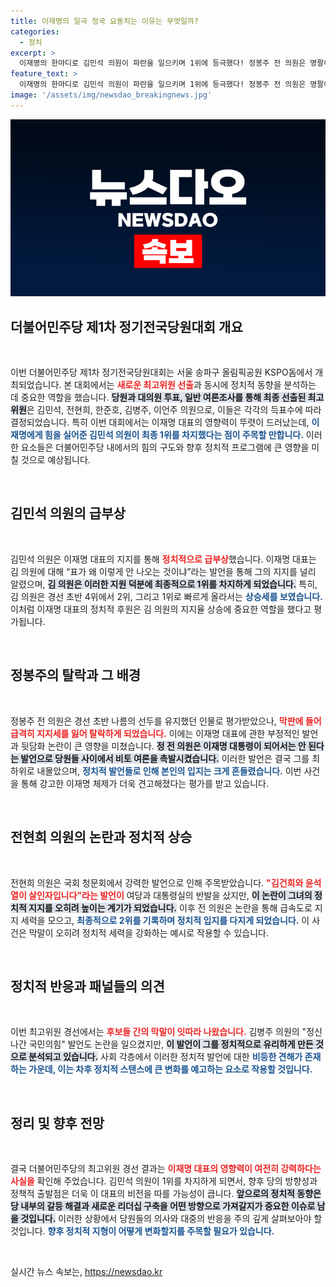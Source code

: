 ```yaml
---
title: 이재명의 일극 정국 요동치는 이유는 무엇일까?
categories:
  - 정치
excerpt: >
  이재명의 한마디로 김민석 의원이 파란을 일으키며 1위에 등극했다! 정봉주 전 의원은 명팔이 발언으로 탈락의 쓴잔을 마셨다. 민주당 경선에서 드러난 파워 게임의 전말을 확인해보세요!
feature_text: >
  이재명의 한마디로 김민석 의원이 파란을 일으키며 1위에 등극했다! 정봉주 전 의원은 명팔이 발언으로 탈락의 쓴잔을 마셨다. 민주당 경선에서 드러난 파워 게임의 전말을 확인해보세요!
image: '/assets/img/newsdao_breakingnews.jpg'
---
```


<p><img src="/assets/img/newsdao_breakingnews.jpg" alt="koreaapp 속보" /></p>

<h2 data-ke-size="size26">더불어민주당 제1차 정기전국당원대회 개요</h2>

<p data-ke-size="size16">&nbsp;</p>

<p>이번 더불어민주당 제1차 정기전국당원대회는 서울 송파구 올림픽공원 KSPO돔에서 개최되었습니다. 본 대회에서는 <b><span style="color: #ee2323;">새로운 최고위원 선출</span></b>과 동시에 정치적 동향을 분석하는 데 중요한 역할을 했습니다. <b><span style="background-color: #21538527;">당원과 대의원 투표, 일반 여론조사를 통해 최종 선출된 최고위원</span></b>은 김민석, 전현희, 한준호, 김병주, 이언주 의원으로, 이들은 각각의 득표수에 따라 결정되었습니다. 특히 이번 대회에서는 이재명 대표의 영향력이 뚜렷이 드러났는데, <b><span style="color: #1a5490;">이재명에게 힘을 실어준 김민석 의원이 최종 1위를 차지했다는 점이 주목할 만합니다.</span></b> 이러한 요소들은 더불어민주당 내에서의 힘의 구도와 향후 정치적 프로그램에 큰 영향을 미칠 것으로 예상됩니다.</p>

<p data-ke-size="size16">&nbsp;</p>

<h2 data-ke-size="size26">김민석 의원의 급부상</h2>

<p data-ke-size="size16">&nbsp;</p>

<p>김민석 의원은 이재명 대표의 지지를 통해 <b><span style="color: #ee2323;">정치적으로 급부상</span></b>했습니다. 이재명 대표는 김 의원에 대해 “표가 왜 이렇게 안 나오는 것이냐”라는 발언을 통해 그의 지지를 널리 알렸으며, <b><span style="background-color: #21538527;">김 의원은 이러한 지원 덕분에 최종적으로 1위를 차지하게 되었습니다.</span></b> 특히, 김 의원은 경선 초반 4위에서 2위, 그리고 1위로 빠르게 올라서는 <b><span style="color: #1a5490;">상승세를 보였습니다.</span></b> 이처럼 이재명 대표의 정치적 후원은 김 의원의 지지율 상승에 중요한 역할을 했다고 평가됩니다.</p>

<p data-ke-size="size16">&nbsp;</p>

<h2 data-ke-size="size26">정봉주의 탈락과 그 배경</h2>

<p data-ke-size="size16">&nbsp;</p>

<p>정봉주 전 의원은 경선 초반 나름의 선두를 유지했던 인물로 평가받았으나, <b><span style="color: #ee2323;">막판에 들어 급격히 지지세를 잃어 탈락하게 되었습니다.</span></b> 이에는 이재명 대표에 관한 부정적인 발언과 뒷담화 논란이 큰 영향을 미쳤습니다. <b><span style="background-color: #21538527;">정 전 의원은 이재명 대통령이 되어서는 안 된다는 발언으로 당원들 사이에서 비토 여론을 촉발시켰습니다.</span></b> 이러한 발언은 결국 그를 최하위로 내몰았으며, <b><span style="color: #1a5490;">정치적 발언들로 인해 본인의 입지는 크게 흔들렸습니다.</span></b> 이번 사건을 통해 강고한 이재명 체제가 더욱 견고해졌다는 평가를 받고 있습니다.</p>

<p data-ke-size="size16">&nbsp;</p>

<h2 data-ke-size="size26">전현희 의원의 논란과 정치적 상승</h2>

<p data-ke-size="size16">&nbsp;</p>

<p>전현희 의원은 국회 청문회에서 강력한 발언으로 인해 주목받았습니다. <b><span style="color: #ee2323;">"김건희와 윤석열이 살인자입니다"라는 발언이</span></b> 여당과 대통령실의 반발을 샀지만, <b><span style="background-color: #21538527;">이 논란이 그녀의 정치적 지지를 오히려 높이는 계기가 되었습니다.</span></b> 이후 전 의원은 논란을 통해 급속도로 지지 세력을 모으고, <b><span style="color: #1a5490;">최종적으로 2위를 기록하며 정치적 입지를 다지게 되었습니다.</span></b> 이 사건은 막말이 오히려 정치적 세력을 강화하는 예시로 작용할 수 있습니다.</p>

<p data-ke-size="size16">&nbsp;</p>

<h2 data-ke-size="size26">정치적 반응과 패널들의 의견</h2>

<p data-ke-size="size16">&nbsp;</p>

<p>이번 최고위원 경선에서는 <b><span style="color: #ee2323;">후보들 간의 막말이 잇따라 나왔습니다.</span></b> 김병주 의원의 "정신 나간 국민의힘" 발언도 논란을 일으켰지만, <b><span style="background-color: #21538527;">이 발언이 그를 정치적으로 유리하게 만든 것으로 분석되고 있습니다.</span></b> 사회 각층에서 이러한 정치적 발언에 대한 <b><span style="color: #1a5490;">비등한 견해가 존재하는 가운데, 이는 차후 정치적 스탠스에 큰 변화를 예고하는 요소로 작용할 것입니다.</span></b></p>

<p data-ke-size="size16">&nbsp;</p>

<h2 data-ke-size="size26">정리 및 향후 전망</h2>

<p data-ke-size="size16">&nbsp;</p>

<p>결국 더불어민주당의 최고위원 경선 결과는 <b><span style="color: #ee2323;">이재명 대표의 영향력이 여전히 강력하다는 사실을</span></b> 확인해 주었습니다. 김민석 의원이 1위를 차지하게 되면서, 향후 당의 방향성과 정책적 출발점은 더욱 이 대표의 비전을 따를 가능성이 큽니다. <b><span style="background-color: #21538527;">앞으로의 정치적 동향은 당 내부의 갈등 해결과 새로운 리더십 구축을 어떤 방향으로 가져갈지가 중요한 이슈로 남을 것입니다.</span></b> 이러한 상황에서 당원들의 의사와 대중의 반응을 주의 깊게 살펴보아야 할 것입니다. <b><span style="color: #1a5490;">향후 정치적 지형이 어떻게 변화할지를 주목할 필요가 있습니다.</span></b></p>

<p data-ke-size="size16">&nbsp;</p>
실시간 뉴스 속보는, <a href="https://newsdao.kr" rel="dofollow">https://newsdao.kr</a>


